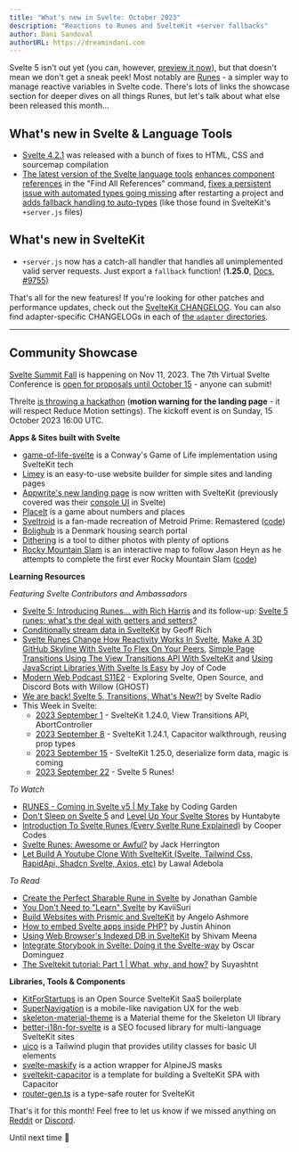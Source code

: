 ```yaml
---
title: "What's new in Svelte: October 2023"
description: "Reactions to Runes and SvelteKit +server fallbacks"
author: Dani Sandoval
authorURL: https://dreamindani.com
---
```


Svelte 5 isn't out yet (you can, however, [preview it now](https://svelte-5-preview.vercel.app/)), but that doesn't mean we don't get a sneak peek! Most notably are [Runes](https://svelte.dev/blog/runes) - a simpler way to manage reactive variables in Svelte code. There's lots of links the showcase section for deeper dives on all things Runes, but let's talk about what else been released this month...

## What's new in Svelte & Language Tools
- [Svelte 4.2.1](https://github.com/sveltejs/svelte/blob/master/packages/svelte/CHANGELOG.md#421) was released with a bunch of fixes to HTML, CSS and sourcemap compilation
- [The latest version of the Svelte language tools](https://github.com/sveltejs/language-tools/releases/tag/extensions-107.11.0) [enhances component references](https://github.com/sveltejs/language-tools/pull/2157) in the "Find All References" command, [fixes a persistent issue with automated types going missing](https://github.com/sveltejs/language-tools/pull/2160) after restarting a project and [adds fallback handling to auto-types](https://github.com/sveltejs/language-tools/issues/2156) (like those found in SvelteKit's `+server.js` files)

## What's new in SvelteKit
- `+server.js` now has a catch-all handler that handles all unimplemented valid server requests. Just export a `fallback` function! (**1.25.0**, [Docs](https://kit.svelte.dev/docs/routing#server-fallback-method-handler), [#9755](https://github.com/sveltejs/kit/pull/9755))

That's all for the new features! If you're looking for other patches and performance updates, check out the [SvelteKit CHANGELOG](https://github.com/sveltejs/kit/blob/master/packages/kit/CHANGELOG.md). You can also find adapter-specific CHANGELOGs in each of [the `adapter` directories](https://github.com/sveltejs/kit/tree/master/packages).

---

## Community Showcase

[Svelte Summit Fall](https://www.sveltesummit.com/) is happening on Nov 11, 2023. The 7th Virtual Svelte Conference is [open for proposals until October 15](https://sessionize.com/svelte-summit-fall-2023/) - anyone can submit!

Threlte [is throwing a hackathon](https://threlte.xyz/hackathon) (**motion warning for the landing page** - it will respect Reduce Motion settings). The kickoff event is on Sunday, 15 October 2023 16:00 UTC.

**Apps & Sites built with Svelte**
- [game-of-life-svelte](https://github.com/StephenGunn/game-of-life-svelte) is a Conway's Game of Life implementation using SvelteKit tech
- [Limey](https://limey.io/) is an easy-to-use website builder for simple sites and landing pages
- [Appwrite's new landing page](https://appwrite.io/) is now written with SvelteKit (previously covered was their [console UI](https://github.com/appwrite/console) in Svelte)
- [PlaceIt](https://github.com/Dae314/placeit-game) is a game about numbers and places
- [Sveltroid](https://sveltroid.vercel.app/) is a fan-made recreation of Metroid Prime: Remastered ([code](https://github.com/TylerTonyJohnson/Metroid))
- [Bolighub](https://www.bolighub.dk/) is a Denmark housing search portal
- [Dithering](https://www.sigrist.dev/dithering) is a tool to dither photos with plenty of options
- [Rocky Mountain Slam](https://www.rockymountainslam.com/) is an interactive map to follow Jason Heyn as he attempts to complete the first ever Rocky Mountain Slam ([code](https://github.com/martyheyn/rocky-mnt-slam))


**Learning Resources**

_Featuring Svelte Contributors and Ambassadors_
- [Svelte 5: Introducing Runes... with Rich Harris](https://www.youtube.com/watch?v=RVnxF3j3N8U) and its follow-up: [Svelte 5 runes: what's the deal with getters and setters?](https://www.youtube.com/watch?v=NR8L5m73dtE)
- [Conditionally stream data in SvelteKit](https://geoffrich.net/posts/conditionally-stream-data/) by Geoff Rich
- [Svelte Runes Change How Reactivity Works In Svelte](https://www.youtube.com/watch?v=TOTUXiYZhf4), [Make A 3D GitHub Skyline With Svelte To Flex On Your Peers](https://www.youtube.com/watch?v=f9fd1L1FEts), [Simple Page Transitions Using The View Transitions API With SvelteKit](https://www.youtube.com/watch?v=q_2irZO4SS8) and [Using JavaScript Libraries With Svelte Is Easy](https://www.youtube.com/watch?v=N9OjaQ0XtKQ) by Joy of Code
- [Modern Web Podcast S11E2](https://modernweb.podbean.com/e/modern-web-podcast-s11e2-exploring-svelte-open-source-and-discord-bots-with-willow-ghost/) - Exploring Svelte, Open Source, and Discord Bots with Willow (GHOST)
- [We are back! Svelte 5, Transitions, What's New?!](https://www.svelteradio.com/episodes/we-are-back-svelte-5-transitions-whats-new) by Svelte Radio
- This Week in Svelte:
  - [2023 September 1](https://www.youtube.com/watch?v=fonBnVCIrjE) - SvelteKit 1.24.0, View Transitions API, AbortController
  - [2023 September 8](https://www.youtube.com/watch?v=jfBjmczZwRc) - SvelteKit 1.24.1, Capacitor walkthrough, reusing prop types
  - [2023 September 15](https://www.youtube.com/watch?v=qH2FavwhU88) - SvelteKit 1.25.0, deserialize form data, magic is coming
  - [2023 September 22](https://www.youtube.com/watch?v=ek7KE1EDu2w) - Svelte 5 Runes!


_To Watch_
- [RUNES - Coming in Svelte v5 | My Take](https://www.youtube.com/watch?v=iCK1coch1wA) by Coding Garden
- [Don't Sleep on Svelte 5](https://www.youtube.com/watch?v=DgNWssn2vpc) and [Level Up Your Svelte Stores](https://www.youtube.com/watch?v=-vjNAyL2JCQ) by Huntabyte
- [Introduction To Svelte Runes (Every Svelte Rune Explained)](https://www.youtube.com/watch?v=gihSBVfyFbI) by Cooper Codes
- [Svelte Runes: Awesome or Awful?](https://www.youtube.com/watch?v=JRZCqUOmFwY) by Jack Herrington
- [Let Build A Youtube Clone With SvelteKit (Svelte, Tailwind Css, RapidApi, Shadcn Svelte, Axios, etc)](https://www.youtube.com/watch?v=65yMfpsoH4o) by Lawal Adebola


_To Read_
- [Create the Perfect Sharable Rune in Svelte](https://dev.to/jdgamble555/create-the-perfect-sharable-rune-in-svelte-ij8) by Jonathan Gamble
- [You Don't Need to "Learn" Svelte](https://kaviisuri.com/you-dont-need-to-learn-svelte) by KaviiSuri
- [Build Websites with Prismic and SvelteKit](https://prismic.io/blog/sveltekit-prismic-integration) by Angelo Ashmore
- [How to embed Svelte apps inside PHP?](https://www.okupter.com/blog/php-embed-svelte) by Justin Ahinon
- [Using Web Browser's Indexed DB in SvelteKit](https://dev.to/theether0/using-web-browsers-indexed-db-in-sveltekit-3oo3) by Shivam Meena
- [Integrate Storybook in Svelte: Doing it the Svelte-way](https://mainmatter.com/blog/2023/09/18/integrate-storybook-in-svelte-doing-it-the-svelte-way/) by Oscar Dominguez
- [The Sveltekit tutorial: Part 1 | What, why, and how?](https://tntman.tech/posts/sveltekit-guide-part-1) by Suyashtnt


**Libraries, Tools & Components**
- [KitForStartups](https://github.com/okupter/kitforstartups) is an Open Source SvelteKit SaaS boilerplate
- [SuperNavigation](https://github.com/0xDjole/super-navigation) is a mobile-like navigation UX for the web
- [skeleton-material-theme](https://github.com/plasmatech8/skeleton-material-theme) is a Material theme for the Skeleton UI library
- [better-i18n-for-svelte](https://github.com/versiobit/better-i18n-for-svelte) is a SEO focused library for multi-language SvelteKit sites
- [uico](https://github.com/rossrobino/uico) is a Tailwind plugin that provides utility classes for basic UI elements
- [svelte-maskify](https://www.npmjs.com/package/svelte-maskify) is a action wrapper for AlpineJS masks
- [sveltekit-capacitor](https://github.com/Hugos68/sveltekit-capacitor) is a template for building a SvelteKit SPA with Capacitor
- [router-gen.ts](https://gist.github.com/HugeLetters/7a2813897dfe08fa948a13cac8a359c7) is a type-safe router for SvelteKit

That's it for this month! Feel free to let us know if we missed anything on [Reddit](https://www.reddit.com/r/sveltejs/) or [Discord](https://discord.gg/svelte).

Until next time 👋

